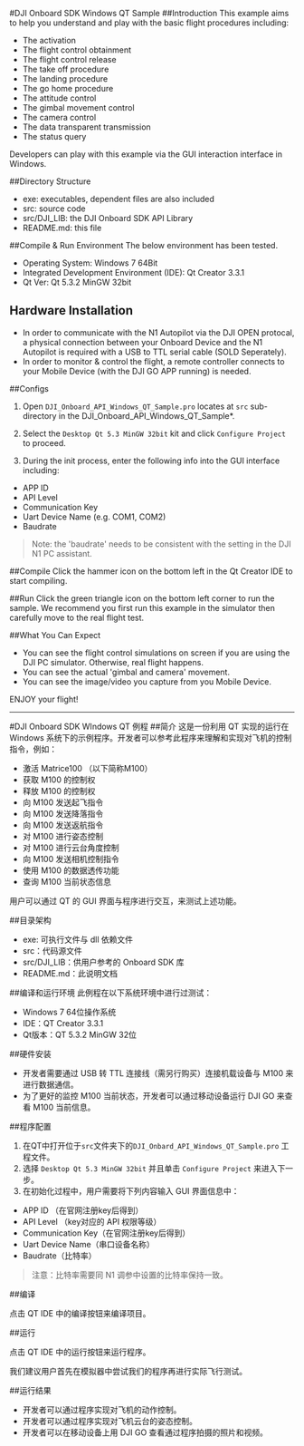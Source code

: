 #DJI Onboard SDK Windows QT Sample
##Introduction
This example aims to help you understand and play with the basic flight procedures including:

* The activation
* The flight control obtainment
* The flight control release
* The take off procedure
* The landing procedure
* The go home procedure
* The attitude control
* The gimbal movement control
* The camera control
* The data transparent transmission
* The status query

Developers can play with this example via the GUI interaction interface in Windows.

##Directory Structure
* exe: executables, dependent files are also included
* src: source code
* src/DJI_LIB: the DJI Onboard SDK API Library
* README.md: this file

##Compile & Run Environment
The below environment has been tested.
* Operating System: Windows 7 64Bit  
* Integrated Development Environment (IDE): Qt Creator 3.3.1  
* Qt Ver: Qt 5.3.2 MinGW 32bit  

## Hardware Installation
* In order to communicate with the N1 Autopilot via the DJI OPEN protocal, a physical connection between your Onboard Device and the N1 Autopilot is required with a USB to TTL serial cable (SOLD Seperately).
* In order to monitor & control the flight, a remote controller connects to your Mobile Device (with the DJI GO APP running) is needed.

##Configs
1. Open `DJI_Onboard_API_Windows_QT_Sample.pro` locates at `src` sub-directory in the DJI_Onboard_API_Windows_QT_Sample*.

2. Select the `Desktop Qt 5.3 MinGW 32bit` kit and click `Configure Project` to proceed.

3. During the init process, enter the following info into the GUI interface including:

* APP ID
* API Level
* Communication Key
* Uart Device Name (e.g. COM1, COM2)
* Baudrate

>Note: the 'baudrate' needs to be consistent with the setting in the DJI N1 PC assistant.

##Compile
Click the hammer icon on the bottom left in the Qt Creator IDE to start compiling.

##Run
Click the green triangle icon on the bottom left corner to run the sample.
We recommend you first run this example in the simulator then carefully move to the real flight test.

##What You Can Expect
* You can see the flight control simulations on screen if you are using the DJI PC simulator. Otherwise, real flight happens.
* You can see the actual 'gimbal and camera' movement.
* You can see the image/video you capture from you Mobile Device.

ENJOY your flight!

---

#DJI Onboard SDK WIndows QT 例程
##简介
这是一份利用 QT 实现的运行在 Windows 系统下的示例程序。开发者可以参考此程序来理解和实现对飞机的控制指令，例如：

* 激活 Matrice100 （以下简称M100）
* 获取 M100 的控制权
* 释放 M100 的控制权
* 向 M100 发送起飞指令
* 向 M100 发送降落指令
* 向 M100 发送返航指令
* 对 M100 进行姿态控制
* 对 M100 进行云台角度控制
* 向 M100 发送相机控制指令
* 使用 M100 的数据透传功能
* 查询 M100 当前状态信息

用户可以通过 QT 的 GUI 界面与程序进行交互，来测试上述功能。

##目录架构
* exe: 可执行文件与 dll 依赖文件
* src：代码源文件
* src/DJI_LIB：供用户参考的 Onboard SDK 库
* README.md：此说明文档

##编译和运行环境
此例程在以下系统环境中进行过测试：
* Windows 7 64位操作系统
* IDE：QT Creator 3.3.1
* Qt版本：QT 5.3.2 MinGW 32位

##硬件安装
* 开发者需要通过 USB 转 TTL 连接线（需另行购买）连接机载设备与 M100 来进行数据通信。
* 为了更好的监控 M100 当前状态，开发者可以通过移动设备运行 DJI GO 来查看 M100 当前信息。

##程序配置
1. 在QT中打开位于`src`文件夹下的`DJI_Onbard_API_Windows_QT_Sample.pro` 工程文件。
2. 选择 `Desktop Qt 5.3 MinGW 32bit` 并且单击 `Configure Project` 来进入下一步。
3. 在初始化过程中，用户需要将下列内容输入 GUI 界面信息中：

* APP ID （在官网注册key后得到）
* API Level （key对应的 API 权限等级）
* Communication Key（在官网注册key后得到）
* Uart Device Name（串口设备名称）
* Baudrate（比特率）

> 注意：比特率需要同 N1 调参中设置的比特率保持一致。

##编译

点击 QT IDE 中的编译按钮来编译项目。

##运行

点击 QT IDE 中的运行按钮来运行程序。

我们建议用户首先在模拟器中尝试我们的程序再进行实际飞行测试。

##运行结果

* 开发者可以通过程序实现对飞机的动作控制。
* 开发者可以通过程序实现对飞机云台的姿态控制。
* 开发者可以在移动设备上用 DJI GO 查看通过程序拍摄的照片和视频。
